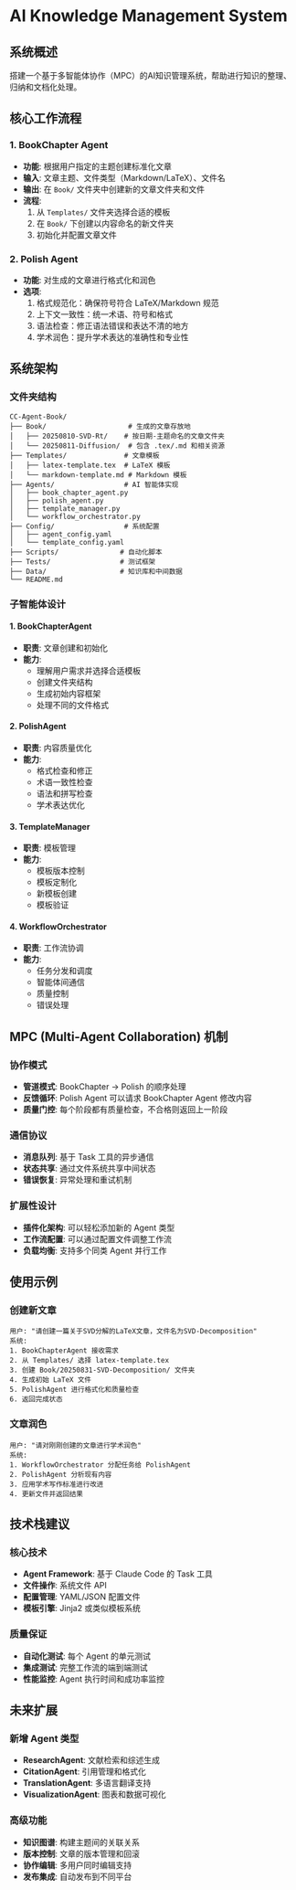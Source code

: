 # AI Knowledge Management System

## 系统概述
搭建一个基于多智能体协作（MPC）的AI知识管理系统，帮助进行知识的整理、归纳和文档化处理。

## 核心工作流程

### 1. BookChapter Agent
- **功能**: 根据用户指定的主题创建标准化文章
- **输入**: 文章主题、文件类型（Markdown/LaTeX）、文件名
- **输出**: 在 `Book/` 文件夹中创建新的文章文件夹和文件
- **流程**: 
  1. 从 `Templates/` 文件夹选择合适的模板
  2. 在 `Book/` 下创建以内容命名的新文件夹
  3. 初始化并配置文章文件

### 2. Polish Agent
- **功能**: 对生成的文章进行格式化和润色
- **选项**:
  1. 格式规范化：确保符号符合 LaTeX/Markdown 规范
  2. 上下文一致性：统一术语、符号和格式
  3. 语法检查：修正语法错误和表达不清的地方
  4. 学术润色：提升学术表达的准确性和专业性

## 系统架构

### 文件夹结构
```
CC-Agent-Book/
├── Book/                    # 生成的文章存放地
│   ├── 20250810-SVD-Rt/    # 按日期-主题命名的文章文件夹
│   └── 20250811-Diffusion/  # 包含 .tex/.md 和相关资源
├── Templates/              # 文章模板
│   ├── latex-template.tex  # LaTeX 模板
│   └── markdown-template.md # Markdown 模板
├── Agents/                 # AI 智能体实现
│   ├── book_chapter_agent.py
│   ├── polish_agent.py
│   ├── template_manager.py
│   └── workflow_orchestrator.py
├── Config/                 # 系统配置
│   ├── agent_config.yaml
│   └── template_config.yaml
├── Scripts/               # 自动化脚本
├── Tests/                 # 测试框架
├── Data/                  # 知识库和中间数据
└── README.md
```

### 子智能体设计

#### 1. BookChapterAgent
- **职责**: 文章创建和初始化
- **能力**: 
  - 理解用户需求并选择合适模板
  - 创建文件夹结构
  - 生成初始内容框架
  - 处理不同的文件格式

#### 2. PolishAgent  
- **职责**: 内容质量优化
- **能力**:
  - 格式检查和修正
  - 术语一致性检查
  - 语法和拼写检查
  - 学术表达优化

#### 3. TemplateManager
- **职责**: 模板管理
- **能力**:
  - 模板版本控制
  - 模板定制化
  - 新模板创建
  - 模板验证

#### 4. WorkflowOrchestrator
- **职责**: 工作流协调
- **能力**:
  - 任务分发和调度
  - 智能体间通信
  - 质量控制
  - 错误处理

## MPC (Multi-Agent Collaboration) 机制

### 协作模式
- **管道模式**: BookChapter → Polish 的顺序处理
- **反馈循环**: Polish Agent 可以请求 BookChapter Agent 修改内容
- **质量门控**: 每个阶段都有质量检查，不合格则返回上一阶段

### 通信协议
- **消息队列**: 基于 Task 工具的异步通信
- **状态共享**: 通过文件系统共享中间状态
- **错误恢复**: 异常处理和重试机制

### 扩展性设计
- **插件化架构**: 可以轻松添加新的 Agent 类型
- **工作流配置**: 可以通过配置文件调整工作流
- **负载均衡**: 支持多个同类 Agent 并行工作

## 使用示例

### 创建新文章
```
用户: "请创建一篇关于SVD分解的LaTeX文章，文件名为SVD-Decomposition"
系统: 
1. BookChapterAgent 接收需求
2. 从 Templates/ 选择 latex-template.tex
3. 创建 Book/20250831-SVD-Decomposition/ 文件夹
4. 生成初始 LaTeX 文件
5. PolishAgent 进行格式化和质量检查
6. 返回完成状态
```

### 文章润色
```
用户: "请对刚刚创建的文章进行学术润色"
系统:
1. WorkflowOrchestrator 分配任务给 PolishAgent
2. PolishAgent 分析现有内容
3. 应用学术写作标准进行改进
4. 更新文件并返回结果
```

## 技术栈建议

### 核心技术
- **Agent Framework**: 基于 Claude Code 的 Task 工具
- **文件操作**: 系统文件 API
- **配置管理**: YAML/JSON 配置文件
- **模板引擎**: Jinja2 或类似模板系统

### 质量保证
- **自动化测试**: 每个 Agent 的单元测试
- **集成测试**: 完整工作流的端到端测试
- **性能监控**: Agent 执行时间和成功率监控

## 未来扩展

### 新增 Agent 类型
- **ResearchAgent**: 文献检索和综述生成
- **CitationAgent**: 引用管理和格式化
- **TranslationAgent**: 多语言翻译支持
- **VisualizationAgent**: 图表和数据可视化

### 高级功能
- **知识图谱**: 构建主题间的关联关系
- **版本控制**: 文章的版本管理和回滚
- **协作编辑**: 多用户同时编辑支持
- **发布集成**: 自动发布到不同平台